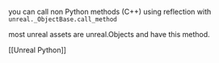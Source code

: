 you can call non Python methods (C++) using reflection with 
`unreal._ObjectBase.call_method`

most unreal assets are unreal.Objects and have this method.

[[Unreal Python]]